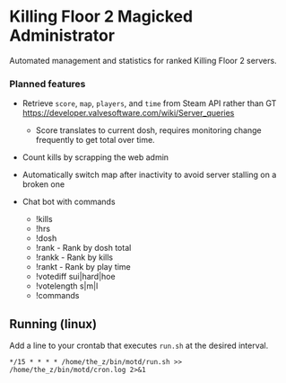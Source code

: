# Killing Floor 2 Magicked Administrator
Automated management and statistics for ranked Killing Floor 2 servers.

### Planned features
* Retrieve `score`, `map`, `players`, and `time` from Steam API rather than GT https://developer.valvesoftware.com/wiki/Server_queries
  * Score translates to current dosh, requires monitoring change frequently to get total over time.
* Count kills by scrapping the web admin
* Automatically switch map after inactivity to avoid server stalling on a broken one

* Chat bot with commands
  * !kills
  * !hrs
  * !dosh
  * !rank - Rank by dosh total
  * !rankk - Rank by kills
  * !rankt - Rank by play time
  * !votediff sui|hard|hoe
  * !votelength s|m|l
  * !commands

## Running (linux)
Add a line to your crontab that executes `run.sh` at the desired interval. 

```*/15 * * * * /home/the_z/bin/motd/run.sh >> /home/the_z/bin/motd/cron.log 2>&1```
